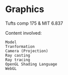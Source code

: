 # Graphics
Tufts comp 175 &amp;  MIT 6.837

Content involved:

    Model
    Tranformation
    Camera (Projection)
    Ray casting
    Ray tracing
    OpenGL Shading Language
    WebGL
